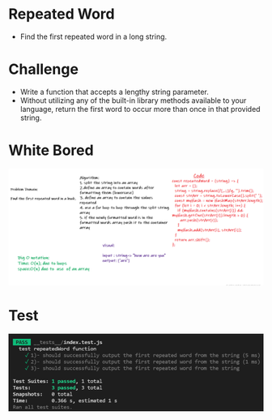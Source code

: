 # Repeated Word
* Find the first repeated word in a long string.

# Challenge
* Write a function that accepts a lengthy string parameter.
* Without utilizing any of the built-in library methods available to your language, return the first word to occur more than once in that provided string.

# White Bored
![wb](./wb.png)

# Test
![wb](./test.png)